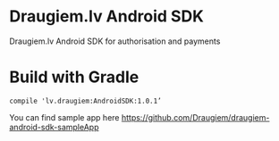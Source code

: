 Draugiem.lv Android SDK
===========
Draugiem.lv Android SDK for authorisation and payments


Build with Gradle
===========
```
compile 'lv.draugiem:AndroidSDK:1.0.1’
```


You can find sample app here https://github.com/Draugiem/draugiem-android-sdk-sampleApp
